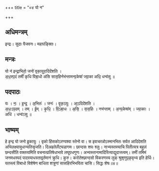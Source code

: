 +++
title = "०४ यो न"

+++
## अधिमन्त्रम्
इन्द्रः। सुदाः पैजवनः। महापङ्क्तिः।

## मन्त्रः
यो न॑ इन्द्रा॒भितो॒ जनो॑ वृका॒युरा॒दिदे॑शति ।  
अ॒ध॒स्प॒दं तमीं॑ कृधि विबा॒धो अ॑सि सास॒हिर्नभ॑न्तामन्य॒केषां॑ ज्या॒का अधि॒ धन्व॑सु ॥

## पदपाठः
यः । नः॒ । इ॒न्द्र॒ । अ॒भितः॑ । जनः॑ । वृ॒क॒ऽयुः । आ॒ऽदिदे॑शति ।  
अ॒धः॒ऽप॒दम् । तम् । ई॒म् । कृ॒धि॒ । वि॒ऽबा॒धः । अ॒सि॒ । स॒स॒हिः । नभ॑न्ताम् । अ॒न्य॒केषा॑म् । ज्या॒काः । अधि॑ । धन्व॑ऽसु ॥

## भाष्यम्
हे इन्द्र यो जनो व्रुकायुः । वृको हिंसकोऽरण्यश्वा स्तेनो वा। स इवाचरन्नोऽस्मानभितः सर्वत आदिदेशति अभिलक्ष्यायुधान्यतिसृजति। दिअहतेर्लेट्यडागमः। छान्दसः शपः श्लुः। नाभ्यस्तस्याचि पितीत्यत्र बहुलं छन्दसीति वक्तव्यमिति वचनात्प्रतिषेधाभावे लघूपधगुणः। अभ्यस्तानामादिरित्याद्युदात्तत्वम्। तमीं तमिमं जनमधस्पदं पादस्याधस्ताद्वर्तमानं क्रुधि। कुरु। करोतेश्छान्दसो विकरणस्य लुक् श्रुशृणुपृकृवृभ्य इति हेर्धिः। यतस्त्वं विबाधो विशेषेण बाधिता शत्रूणां सासहिरभिभविता चासि। सिद्धः शेषः॥४॥